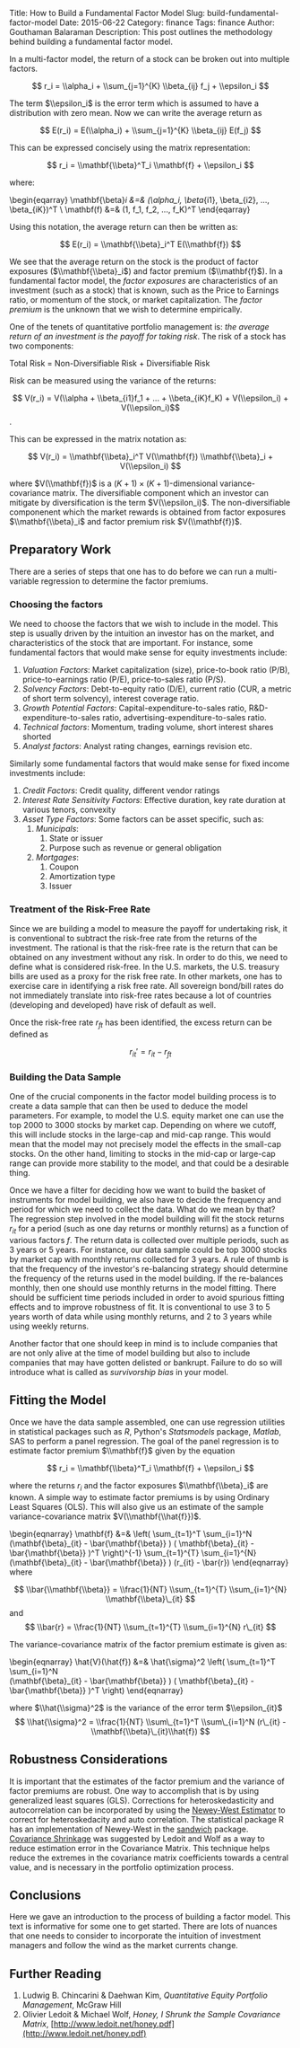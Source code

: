 Title:  How to Build a Fundamental Factor Model
Slug: build-fundamental-factor-model
Date: 2015-06-22
Category: finance
Tags: finance
Author: Gouthaman Balaraman
Description: This post outlines the methodology behind building a fundamental factor model.




In a multi-factor model, the return of a stock can be broken out 
into multiple factors.

$$ r_i = \\alpha_i + \\sum_{j=1}^{K} \\beta_{ij} f_j + \\epsilon_i $$

The term $\\epsilon_i$ is the error term which is assumed to have a 
distribution with zero mean. Now we can write the average return as

$$ E(r_i) = E(\\alpha_i) + \\sum_{j=1}^{K} \\beta_{ij} E(f_j) $$

This can be expressed concisely using the matrix representation:

$$ r_i = \\mathbf{\\beta}^T_i \\mathbf{f}  + \\epsilon_i $$

where:

\begin{eqarray}
\mathbf{\\beta}_i &=& (\\alpha_i, \\beta_{i1}, \\beta_{i2}, ..., \\beta_{iK})^T \\ 
\mathbf(f) &=& (1, f_1, f_2, ..., f_K)^T
\end{eqarray}

Using this notation, the average return can then be written as:

$$ E(r_i) = \\mathbf{\\beta}_i^T E(\\mathbf{f}) $$

We see that the average return on the stock is the product of factor exposures ($\\mathbf{\\beta}_i$) and factor premium ($\\mathbf{f}$). In a fundamental factor model, the *factor exposures*  are characteristics of an investment (such as a stock) that is known, such as the Price to Earnings ratio, or momentum of the stock, or market capitalization. The *factor premium* is the unknown that we wish to determine empirically. 

One of the tenets of quantitative portfolio management is:
*the average return of an investment is the payoff
for taking risk*. The risk of a stock has two components:

Total Risk = Non-Diversifiable Risk + Diversifiable Risk

Risk can be measured using the variance of the returns:

$$ V(r_i) = V(\\alpha + \\beta_{i1}f_1 + ... + \\beta_{iK}f_K) + V(\\epsilon_i) + V(\\epsilon_i)$$.

This can be expressed in the matrix notation as:

$$ V(r_i) = \\mathbf{\\beta}_i^T V(\\mathbf{f}) \\mathbf{\\beta}_i + V(\\epsilon_i) $$

where $V(\\mathbf{f})$ is a $(K+1) \times (K+1)$-dimensional variance-covariance matrix. The diversifiable component which an investor can mitigate by diversification
is the term $V(\\epsilon_i)$. The non-diversifiable componenent which the market 
rewards is obtained from factor exposures $\\mathbf{\\beta}_i$ and factor premium
risk $V(\\mathbf{f})$.


## Preparatory Work

There are a series of steps that one has to do before we can run a 
multi-variable regression to determine the factor premiums. 

### Choosing the factors

We need to choose the factors that we wish to include in the model. This step 
is usually driven by the intuition an investor has on the market, and 
characteristics of the stock that are important. For instance, some fundamental factors that would make sense for equity investments include:

1. *Valuation Factors*: Market capitalization (size), price-to-book ratio (P/B),
price-to-earnings ratio (P/E), price-to-sales ratio (P/S).
2. *Solvency Factors*: Debt-to-equity ratio (D/E), current ratio (CUR, a metric
of short term solvency), interest coverage ratio.
3. *Growth Potential Factors*: Capital-expenditure-to-sales ratio, R&D-expenditure-to-sales ratio, advertising-expenditure-to-sales ratio.
4. *Technical factors*: Momentum, trading volume, short interest shares shorted
5. *Analyst factors*: Analyst rating changes, earnings revision etc.

Similarly some fundamental factors that would make sense for fixed income investments 
include:

1. *Credit Factors*: Credit quality, different vendor ratings
2. *Interest Rate Sensitivity Factors*: Effective duration, key rate duration at
various tenors, convexity
3. *Asset Type Factors*: Some factors can be asset specific, such as:
	1. *Municipals*: 
		1. State or issuer
		2. Purpose such as revenue or general obligation
	2. *Mortgages*:
		1. Coupon
		2. Amortization type
		3. Issuer

### Treatment of the Risk-Free Rate

Since we are building a model to measure the payoff for undertaking risk, it is
conventional to subtract the risk-free rate from the returns of the investment. The
rational is that the risk-free rate is the return that can be obtained on any
investment without any risk. In order to do this, we need to define what is
considered risk-free. In the U.S. markets, the U.S. treasury bills are used
as a proxy for the risk free rate. In other markets, one has to exercise care
in identifying a risk free rate. All sovereign bond/bill  rates do not 
immediately translate into risk-free rates because a lot of countries (developing 
and developed) have risk of default as well. 

Once the risk-free rate $r_{ft}$ has been identified, the excess return can be defined
as 

$$ r_{it}' = r_{it} - r_{ft} $$


### Building the Data Sample

One of the crucial components in the factor model building process is 
to create a data sample that can then be used to deduce the model 
parameters. For example, to model the U.S. equity market one can use
the top 2000 to 3000 stocks by market cap. Depending on where we cutoff, 
this will include stocks in the large-cap and mid-cap range. This would mean
that the model may not precisely model the effects in the small-cap stocks.
On the other hand, limiting to stocks in the mid-cap or large-cap range can
provide more stability to the model, and that could be a desirable thing.  

Once we have a filter for deciding how we want to build the basket of 
instruments for model building, we also have to decide the frequency and 
period for which we need to collect the data. What do we mean by that? The
regression step involved in the model building will fit the stock returns
$r_{it}$ for a period (such as one day returns or monthly returns) as 
a function of various factors $f$. The return data is collected over multiple
periods, such as 3 years or 5 years. For instance, our data sample could
be top 3000 stocks by market cap with monthly returns collected for 3 years.
A rule of thumb is that the frequency of the investor's re-balancing strategy
should determine the frequency of the returns used in the model building.
If the re-balances  monthly, then one should use monthly returns in the 
model fitting. There should be sufficient time periods included in order
to avoid spurious fitting effects and to improve robustness of fit. 
It is conventional to use 3 to 5 years worth of data while using monthly 
returns, and 2 to 3 years while using weekly returns.  

Another factor that one should keep in mind is to include companies
that are not only alive at the time of model building but also to include
companies that may have gotten delisted or bankrupt. Failure to do 
so will introduce what is called as *survivorship bias* in your model. 

## Fitting the Model

Once we have the data sample assembled, one can use regression utilities
in statistical packages such as *R*, Python's *Statsmodels* package, *Matlab*,
SAS to perform a panel regression. The goal of the panel regression is 
to estimate factor premium $\\mathbf{f}$ given by the equation 

$$ r_i = \\mathbf{\\beta}^T_i \\mathbf{f}  + \\epsilon_i $$

where the returns $r_i$ and the factor exposures $\\mathbf{\\beta}_i$
are known. A simple way to estimate factor premiums is by using 
Ordinary Least Squares (OLS). This will also give us an estimate
of the sample variance-covariance matrix $V(\\mathbf{\\hat{f}})$.

\\begin{eqnarray} 
\\mathbf{f} &=& \\left( \\sum_{t=1}^T \\sum_{i=1}^N  (\\mathbf{\\beta}\_{it} - \\bar{\\mathbf{\\beta}} ) (  \\mathbf{\\beta}\_{it} - \\bar{\\mathbf{\\beta}} )^T
\\right)^{-1}
  \\sum_{t=1}^{T} \\sum_{i=1}^{N} (\\mathbf{\\beta}\_{it} - \\bar{\\mathbf{\\beta}} ) (r\_{it} - \\bar{r})
\\end{eqnarray}
where 

$$
\\bar{\\mathbf{\\beta}} = \\frac{1}{NT} \\sum_{t=1}^{T} \\sum_{i=1}^{N} \\mathbf{\\beta}\_{it} 
$$
and
$$
\\bar{r} = \\frac{1}{NT} \\sum_{t=1}^{T} \\sum_{i=1}^{N} r\_{it} 
$$ 

The variance-covariance matrix of the factor premium estimate is given as:

\\begin{eqnarray}
\\hat{V}(\\hat{f}) &=& \\hat{\\sigma}^2 
\\left(
 \\sum\_{t=1}^T \\sum\_{i=1}^N  
  (\\mathbf{\\beta}\_{it} - \\bar{\\mathbf{\\beta}} ) 
  (  \\mathbf{\\beta}\_{it} - \\bar{\\mathbf{\\beta}} )^T
\\right)
\\end{eqnarray}

where $\\hat{\\sigma}^2$ is the variance of the error term $\\epsilon_{it}$
$$
\\hat{\\sigma}^2 = \\frac{1}{NT} \\sum\_{t=1}^T \\sum\_{i=1}^N  
 (r\_{it} - \\mathbf{\\beta}\_{it}\\hat{f})
$$

## Robustness Considerations

It is important that the estimates of the factor premium and 
the variance of factor premiums are robust. One way to accomplish
that is by  using generalized least squares (GLS). 
Corrections for heteroskedasticity and autocorrelation can be
incorporated by using the [Newey-West Estimator](https://en.wikipedia.org/wiki/Newey%E2%80%93West_estimator) to correct for heteroskedacity and auto correlation.
The statistical package R has an implementation of Newey-West in the 
[sandwich](http://cran.r-project.org/web/packages/sandwich/index.html) package.
[Covariance Shrinkage](http://www.ledoit.net/honey.pdf) was suggested by Ledoit
and Wolf as a way to reduce estimation error in the Covariance Matrix. This technique
helps reduce the extremes in the covariance matrix coefficients towards a 
central value, and is necessary in the portfolio optimization process. 

## Conclusions

Here we gave an introduction to the process of building a factor model. This text
is informative for some one to get started. There are lots of nuances that one 
needs to consider to incorporate the intuition of investment managers and 
follow the wind as the market currents change.

## Further Reading

1. Ludwig B. Chincarini & Daehwan Kim, *Quantitative Equity Portfolio Management*, McGraw Hill
2. Olivier Ledoit & Michael Wolf, *Honey, I Shrunk the Sample Covariance Matrix*, [http://www.ledoit.net/honey.pdf](http://www.ledoit.net/honey.pdf)

